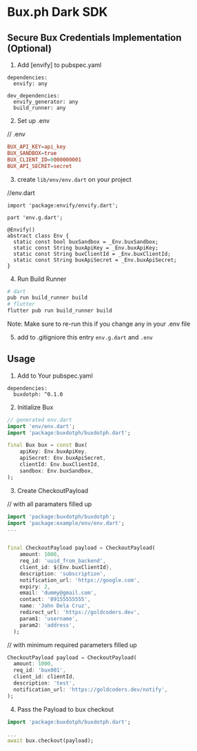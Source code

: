  # Bux.ph Dark SDK

## Secure Bux Credentials Implementation (Optional)

1. Add [envify] to pubspec.yaml

```
dependencies:
  envify: any

dev_dependencies:
  envify_generator: any
  build_runner: any
```

2. Set up .env

// .env
```toml
BUX_API_KEY=api_key
BUX_SANDBOX=true
BUX_CLIENT_ID=0000000001
BUX_API_SECRET=secret
```

3. create `lib/env/env.dart` on your project

//env.dart
```
import 'package:envify/envify.dart';

part 'env.g.dart';

@Envify()
abstract class Env {
  static const bool buxSandbox = _Env.buxSandbox;
  static const String buxApiKey = _Env.buxApiKey;
  static const String buxClientId = _Env.buxClientId;
  static const String buxApiSecret = _Env.buxApiSecret;
}
```

4. Run Build Runner

```sh
# dart
pub run build_runner build
# flutter
flutter pub run build_runner build
```

Note: Make sure to re-run this if you change any in your .env file

5. add to .gitigniore this entry `env.g.dart` and `.env`


## Usage
1. Add to Your pubspec.yaml

```
dependencies:
  buxdotph: ^0.1.0
```

2. Initialize Bux

```dart
// generated env.dart
import 'env/env.dart';
import 'package:buxdotph/buxdotph.dart';

final Bux bux = const Bux(
    apiKey: Env.buxApiKey,
    apiSecret: Env.buxApiSecret,
    clientId: Env.buxClientId,
    sandbox: Env.buxSandbox,
);
```

3. Create CheckoutPayload

// with all paramaters filled up
```dart
import 'package:buxdotph/buxdotph';
import 'package:example/env/env.dart';
...


final CheckoutPayload payload = CheckoutPayload(
    amount: 1000,
    req_id: 'uuid_from_backend',
    client_id: ${Env.buxClientId},
    description: 'subscription',
    notification_url: 'https://google.com',
    expiry: 2,
    email: 'dummy@gmail.com',
    contact: '09155555555',
    name: 'John Dela Cruz',
    redirect_url: 'https://goldcoders.dev',
    param1: 'username',
    param2: 'address',
  );
```

// with minimum required parameters filled up

```dart
CheckoutPayload payload = CheckoutPayload(
  amount: 1000,
  req_id: 'bux001',
  client_id: clientId,
  description: 'test',
  notification_url: 'https://goldcoders.dev/notify',
);
```

4. Pass the Payload to bux checkout

```dart
import 'package:buxdotph/buxdotph.dart';

...
await bux.checkout(payload);
```
